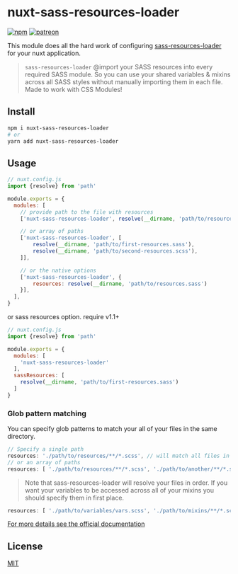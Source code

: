 # nuxt-sass-resources-loader

[![npm](https://img.shields.io/npm/v/nuxt-sass-resources-loader.svg)](https://www.npmjs.com/package/nuxt-sass-resources-loader) [![patreon](https://img.shields.io/badge/patreon-donate-ff5f5f.svg)](https://patreon.com/anteriovieira)

This module does all the hard work of configuring [sass-resources-loader](https://github.com/shakacode/sass-resources-loader) for your nuxt application.

> `sass-resources-loader` @import your SASS resources into every required SASS module. So you can use your shared variables & mixins across all SASS styles without manually importing them in each file. Made to work with CSS Modules!

## Install

```sh
npm i nuxt-sass-resources-loader
# or 
yarn add nuxt-sass-resources-loader
```

## Usage

```js
// nuxt.config.js
import {resolve} from 'path'

module.exports = {
  modules: [
    // provide path to the file with resources
    ['nuxt-sass-resources-loader', resolve(__dirname, 'path/to/resources.scss')],

    // or array of paths
    ['nuxt-sass-resources-loader', [
        resolve(__dirname, 'path/to/first-resources.sass'),
        resolve(__dirname, 'path/to/second-resources.scss'),
    ]],

    // or the native options
    ['nuxt-sass-resources-loader', {
        resources: resolve(__dirname, 'path/to/resources.sass')
    }],
  ],
}
```

or sass resources option. require v1.1+

```js
// nuxt.config.js
import {resolve} from 'path'

module.exports = {
  modules: [
    'nuxt-sass-resources-loader'
  ],
  sassResources: [
    resolve(__dirname, 'path/to/first-resources.sass')
  ]
}
```

### Glob pattern matching

You can specify glob patterns to match your all of your files in the same directory.

```js
// Specify a single path
resources: './path/to/resources/**/*.scss', // will match all files in folder and subdirectories
// or an array of paths
resources: [ './path/to/resources/**/*.scss', './path/to/another/**/*.scss' ]
```

> Note that sass-resources-loader will resolve your files in order. If you want your variables to be accessed across all of your mixins you should specify them in first place.

```js
resources: [ './path/to/variables/vars.scss', './path/to/mixins/**/*.scss' ]
```

[For more details see the official documentation](https://github.com/shakacode/sass-resources-loader#usage)

## License

[MIT](http://opensource.org/licenses/MIT)
